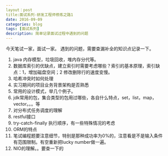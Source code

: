 ```yaml
--- 
layout：post
title:面试系列-研发工程师修炼之路1
date: 2016-09-09
categories: blog
tags: [面试系列]
description: 简单记录面试过程中遇到的问题
--- 
```


今天笔试一家，面试一家。
遇到的问题，需要查漏补全的知识点记录一下。
1. java 内存模型，垃圾回收，堆内存分代等。
2. 数据库索引的优缺点，建立索引时需要考虑哪些？索引的基本原理，索引缺点：1，增加磁盘空间；2 修改删除行的速度变慢。
3. 哈希冲突时如何处理
4. 实习期间的项目业务背景架构是否熟悉
5. 常用的设计模式，举几个例子。
6. jdk常用的包，集合类型的包用过哪些，各自什么特点，set，list，map，vector。。。等
7. 对分布式任务调度的理解
8. restful接口
9. try-catch-finally 执行顺序，有一些特殊情况的考虑
10. ORM的特点
11. 笔试编程题要注意细节，特别是那种成功率为0%的，注意看是不是输入条件有范围限制。有空重新把lucky number做一遍。
12. NIO的理解。。要查一下的
